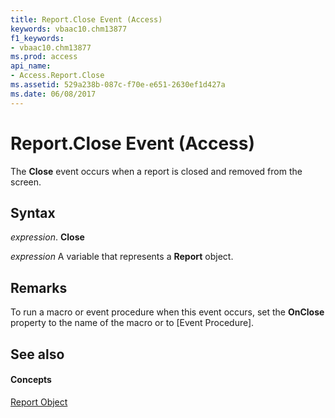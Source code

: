 ```yaml
---
title: Report.Close Event (Access)
keywords: vbaac10.chm13877
f1_keywords:
- vbaac10.chm13877
ms.prod: access
api_name:
- Access.Report.Close
ms.assetid: 529a238b-087c-f70e-e651-2630ef1d427a
ms.date: 06/08/2017
---
```



# Report.Close Event (Access)

The **Close** event occurs when a report is closed and removed from the screen.


## Syntax

 _expression_. **Close**

 _expression_ A variable that represents a **Report** object.


## Remarks

To run a macro or event procedure when this event occurs, set the **OnClose** property to the name of the macro or to [Event Procedure].


## See also


#### Concepts


[Report Object](report-object-access.md)

